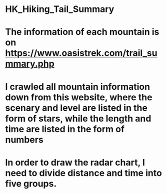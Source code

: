 # HK_Hiking_Tail_Summary

# The information of each mountain is on https://www.oasistrek.com/trail_summary.php
# I crawled all mountain information down from this website, where the scenary and level are listed in the form of stars, while the length and time are listed in the form of numbers
# In order to draw the radar chart, I need to divide distance and time into five groups.
